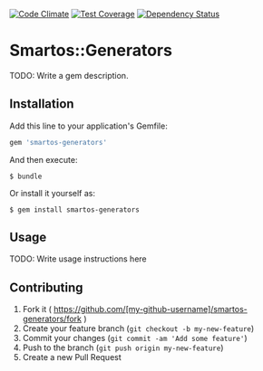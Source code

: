[![Code Climate](https://codeclimate.com/github/johnknott/smartos-generators/badges/gpa.svg)](https://codeclimate.com/github/johnknott/smartos-generators)
[![Test Coverage](https://codeclimate.com/github/johnknott/smartos-generators/badges/coverage.svg)](https://codeclimate.com/github/johnknott/smartos-generators)
[![Dependency Status](https://gemnasium.com/johnknott/smartos-generators.svg)](https://gemnasium.com/johnknott/smartos-generators)

# Smartos::Generators

TODO: Write a gem description.

## Installation

Add this line to your application's Gemfile:

```ruby
gem 'smartos-generators'
```

And then execute:

    $ bundle

Or install it yourself as:

    $ gem install smartos-generators

## Usage

TODO: Write usage instructions here

## Contributing

1. Fork it ( https://github.com/[my-github-username]/smartos-generators/fork )
2. Create your feature branch (`git checkout -b my-new-feature`)
3. Commit your changes (`git commit -am 'Add some feature'`)
4. Push to the branch (`git push origin my-new-feature`)
5. Create a new Pull Request
